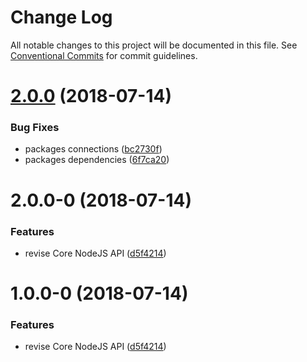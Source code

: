 # Change Log

All notable changes to this project will be documented in this file.
See [Conventional Commits](https://conventionalcommits.org) for commit guidelines.

<a name="2.0.0"></a>
# [2.0.0](https://github.com/agrarium/agrarium/compare/@agrarium/src@2.0.0-0...@agrarium/src@2.0.0) (2018-07-14)


### Bug Fixes

* packages connections ([bc2730f](https://github.com/agrarium/agrarium/commit/bc2730f))
* packages dependencies ([6f7ca20](https://github.com/agrarium/agrarium/commit/6f7ca20))




<a name="2.0.0-0"></a>
# 2.0.0-0 (2018-07-14)


### Features

* revise Core NodeJS API ([d5f4214](https://github.com/agrarium/agrarium/commit/d5f4214))




<a name="1.0.0-0"></a>
# 1.0.0-0 (2018-07-14)


### Features

* revise Core NodeJS API ([d5f4214](https://github.com/agrarium/agrarium/commit/d5f4214))
